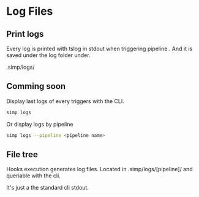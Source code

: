 # Log Files

## Print logs

Every log is printed with tslog in stdout when triggering pipeline..
And it is saved under the log folder under.

.simp/logs/

## Comming soon

Display last logs of every triggers with the CLI.

```bash
simp logs
```

Or display logs by pipeline

```bash
simp logs --pipeline <pipeline name>
```

## File tree

Hooks execution generates log files.
Located in .simp/logs/[pipeline]/ and queriable with the cli.

It's just a the standard cli stdout.

